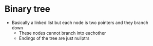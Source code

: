 # Binary tree
* Basically a linked list but each node is two pointers and they branch down
	* These nodes cannot branch into eachother
	* Endings of the tree are just nullptrs
